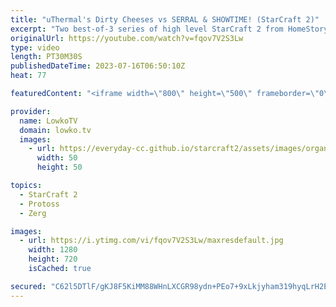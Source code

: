 ```yaml
---
title: "uThermal's Dirty Cheeses vs SERRAL & SHOWTIME! (StarCraft 2)"
excerpt: "Two best-of-3 series of high level StarCraft 2 from HomeStory Cup. In this video uThermal faces off against both ShoWTimE as well as Serral with some very dirty Terran all-ins. Support my work: https://patreon.com/lowkotv Lowko Merch: https://lowko.shop  00:00 uThermal vs ShoWTimE 13:34 uThermal vs Serral"
originalUrl: https://youtube.com/watch?v=fqov7V2S3Lw
type: video
length: PT30M30S
publishedDateTime: 2023-07-16T06:50:10Z
heat: 77

featuredContent: "<iframe width=\"800\" height=\"500\" frameborder=\"0\" src=\"https://www.youtube.com/embed/fqov7V2S3Lw\" allow=\"accelerometer; autoplay; encrypted-media; gyroscope; picture-in-picture\" allowfullscreen></iframe>"

provider:
  name: LowkoTV
  domain: lowko.tv
  images:
    - url: https://everyday-cc.github.io/starcraft2/assets/images/organizations/lowko.tv-50x50.jpg
      width: 50
      height: 50

topics:
  - StarCraft 2
  - Protoss
  - Zerg

images:
  - url: https://i.ytimg.com/vi/fqov7V2S3Lw/maxresdefault.jpg
    width: 1280
    height: 720
    isCached: true

secured: "C62l5DTlF/gKJ8F5KiMM88WHnLXCGR98ydn+PEo7+9xLkjyham319hyqLrH2EbBmvmmGZXKIVTGFbki4GB32+kYBoiDLd216IypY58HQFC52WXHcXgDzAGwFr6VOvMoCl6IUGetNaHU7HWYxn+Vdb8jkC1dqmqImzPhdkC0vRhJdnLnqplg8unsVylwAKHz6FYRP+CUDpJ/F2f2+ab2zoz8WX9T9QeiwuEtMiL+/PiiDMNn7okeZQEz0DwisZx0ABOMpM1JIII++eeKk8y+1v9UUUsGNMIvlbX6SDzkAM6c6kuUAlfXZOOsrozoya/SDH6vmcoQWaLL9QhNMZ3sfM2X9xtaM5qF6mLQBg5LEVl8YfzCBr1pHRFbCwyGOuAsb2SMqR2gbocNRfMduqgHsZ9jk/7uUv1U/gDEmzElHU2wPg4MXipjMHqPCH8bFVWza;gNHTofA5CEM+uClAIBDPSQ=="
---
```


